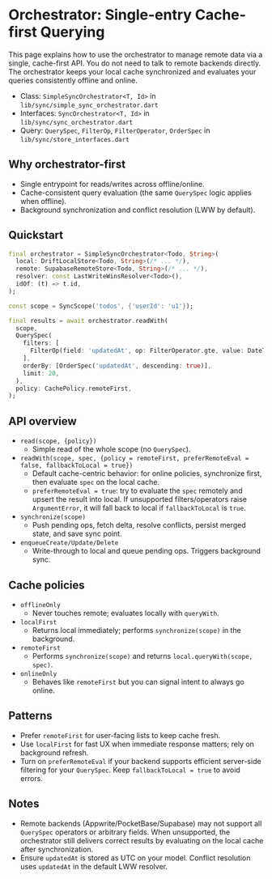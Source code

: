 # Orchestrator: Single-entry Cache-first Querying

This page explains how to use the orchestrator to manage remote data via a single, cache-first API. You do not need to talk to remote backends directly. The orchestrator keeps your local cache synchronized and evaluates your queries consistently offline and online.

- Class: `SimpleSyncOrchestrator<T, Id>` in `lib/sync/simple_sync_orchestrator.dart`
- Interfaces: `SyncOrchestrator<T, Id>` in `lib/sync/sync_orchestrator.dart`
- Query: `QuerySpec`, `FilterOp`, `FilterOperator`, `OrderSpec` in `lib/sync/store_interfaces.dart`

## Why orchestrator-first

- Single entrypoint for reads/writes across offline/online.
- Cache-consistent query evaluation (the same `QuerySpec` logic applies when offline).
- Background synchronization and conflict resolution (LWW by default).

## Quickstart

```dart
final orchestrator = SimpleSyncOrchestrator<Todo, String>(
  local: DriftLocalStore<Todo, String>(/* ... */),
  remote: SupabaseRemoteStore<Todo, String>(/* ... */),
  resolver: const LastWriteWinsResolver<Todo>(),
  idOf: (t) => t.id,
);

const scope = SyncScope('todos', {'userId': 'u1'});

final results = await orchestrator.readWith(
  scope,
  QuerySpec(
    filters: [
      FilterOp(field: 'updatedAt', op: FilterOperator.gte, value: DateTime.utc(2025, 1, 1)),
    ],
    orderBy: [OrderSpec('updatedAt', descending: true)],
    limit: 20,
  ),
  policy: CachePolicy.remoteFirst,
);
```

## API overview

- `read(scope, {policy})`
  - Simple read of the whole scope (no `QuerySpec`).
- `readWith(scope, spec, {policy = remoteFirst, preferRemoteEval = false, fallbackToLocal = true})`
  - Default cache-centric behavior: for online policies, synchronize first, then evaluate `spec` on the local cache.
  - `preferRemoteEval = true`: try to evaluate the `spec` remotely and upsert the result into local. If unsupported filters/operators raise `ArgumentError`, it will fall back to local if `fallbackToLocal` is `true`.
- `synchronize(scope)`
  - Push pending ops, fetch delta, resolve conflicts, persist merged state, and save sync point.
- `enqueueCreate/Update/Delete`
  - Write-through to local and queue pending ops. Triggers background sync.

## Cache policies

- `offlineOnly`
  - Never touches remote; evaluates locally with `queryWith`.
- `localFirst`
  - Returns local immediately; performs `synchronize(scope)` in the background.
- `remoteFirst`
  - Performs `synchronize(scope)` and returns `local.queryWith(scope, spec)`.
- `onlineOnly`
  - Behaves like `remoteFirst` but you can signal intent to always go online.

## Patterns

- Prefer `remoteFirst` for user-facing lists to keep cache fresh.
- Use `localFirst` for fast UX when immediate response matters; rely on background refresh.
- Turn on `preferRemoteEval` if your backend supports efficient server-side filtering for your `QuerySpec`. Keep `fallbackToLocal = true` to avoid errors.

## Notes

- Remote backends (Appwrite/PocketBase/Supabase) may not support all `QuerySpec` operators or arbitrary fields. When unsupported, the orchestrator still delivers correct results by evaluating on the local cache after synchronization.
- Ensure `updatedAt` is stored as UTC on your model. Conflict resolution uses `updatedAt` in the default LWW resolver.
